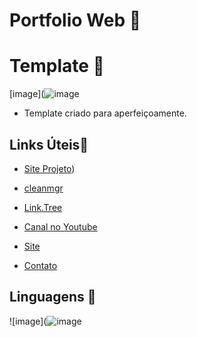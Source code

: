 # Portfolio Web 🚀

# Template 📸

[image](![image](https://github.com/user-attachments/assets/e14a4ac4-d262-4f74-891d-649920cdcdb5)

- Template criado para aperfeiçoamente.

## Links Úteis🚀
- [Site Projeto](https://dannroch4.github.io/portiempresa/))

- [cleanmgr](https://learn.microsoft.com/pt-br/windows-server/administration/windows-commands/cleanmgr)
- [Link.Tree](https://linktr.ee/danntech)
- [Canal no Youtube](https://www.youtube.com/@DannTech)
- [Site](https://www.portaldrztutors.com.br/)
- [Contato](mailto:technoplay.oficial@gmail.com)

## Linguagens 🚀

![image](![image](https://github.com/user-attachments/assets/2f9940c1-ab2b-431e-adeb-676e348e6a75)

